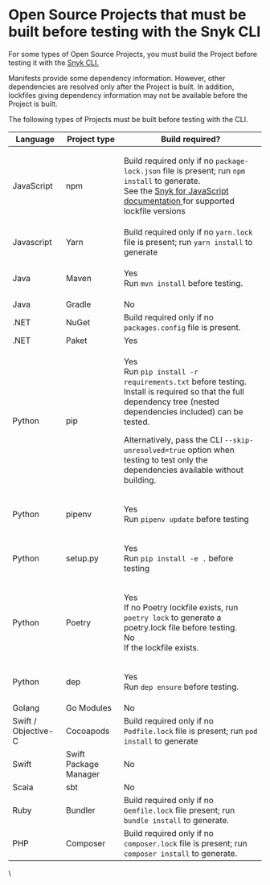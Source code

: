# Open Source Projects that must be built before testing with the Snyk CLI

For some types of Open Source Projects, you must build the Project before testing it with the [Snyk CLI.](../../)

Manifests provide some dependency information. However, other dependencies are resolved only after the Project is built. In addition, lockfiles giving dependency information may not be available before the Project is built.

The following types of Projects must be built before testing with the CLI.

| **Language**        | **Project type**      | **Build required?**                                                                                                                                                                                                                                                                                                                   |
| ------------------- | --------------------- | ------------------------------------------------------------------------------------------------------------------------------------------------------------------------------------------------------------------------------------------------------------------------------------------------------------------------------------- |
| JavaScript          | npm                   | <p>Build required only if no <code>package-lock.json</code> file is present; run <code>npm install</code> to generate. <br>See the <a href="../../../supported-languages-package-managers-and-frameworks/javascript/">Snyk for JavaScript documentation </a>for supported lockfile versions</p>                                       |
| Javascript          | Yarn                  | Build required only if no `yarn.lock` file is present; run `yarn install` to generate                                                                                                                                                                                                                                                 |
| Java                | Maven                 | <p>Yes<br>Run <code>mvn install</code> before testing.</p>                                                                                                                                                                                                                                                                            |
| Java                | Gradle                |  No                                                                                                                                                                                                                                                                                                                                   |
| .NET                | NuGet                 | Build required only if no `packages.config` file is present.                                                                                                                                                                                                                                                                          |
| .NET                | Paket                 |  Yes                                                                                                                                                                                                                                                                                                                                  |
| Python              | pip                   | <p>Yes<br>Run <code>pip install -r requirements.txt</code> before testing. Install is required so that the full dependency tree (nested dependencies included) can be tested.</p><p>Alternatively, pass the CLI <code>--skip-unresolved=true</code> option when testing to test only the dependencies available without building.</p> |
| Python              | pipenv                | <p>Yes<br>Run <code>pipenv update</code> before testing</p>                                                                                                                                                                                                                                                                           |
| Python              | setup.py              | <p>Yes<br>Run <code>pip install -e .</code> before testing</p>                                                                                                                                                                                                                                                                        |
| Python              | Poetry                | <p>Yes<br>If no Poetry lockfile exists, run <code>poetry lock</code> to generate a poetry.lock file before testing.<br>No<br>If the lockfile exists.</p>                                                                                                                                                                              |
| Python              | dep                   | <p>Yes<br>Run <code>dep ensure</code> before testing.</p>                                                                                                                                                                                                                                                                             |
| Golang              | Go Modules            |  No                                                                                                                                                                                                                                                                                                                                   |
| Swift / Objective-C | Cocoapods             | Build required only if no `Podfile.lock` file is present; run `pod install` to generate                                                                                                                                                                                                                                               |
| <p></p><p>Swift</p> | Swift Package Manager | No                                                                                                                                                                                                                                                                                                                                    |
| Scala               | sbt                   | No                                                                                                                                                                                                                                                                                                                                    |
| Ruby                | Bundler               | Build required only if no `Gemfile.lock` file present; run `bundle install` to generate.                                                                                                                                                                                                                                              |
| PHP                 | Composer              | Build required only if no `composer.lock` file is present; run `composer install` to generate.                                                                                                                                                                                                                                        |

\
